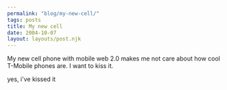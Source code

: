 ```yaml
---
permalink: "blog/my-new-cell/"
tags: posts
title: My new cell
date: 2004-10-07
layout: layouts/post.njk
---
```


My new cell phone with mobile web 2.0 makes me not care about how cool T-Mobile phones are. I want to kiss it.

yes, i've kissed it